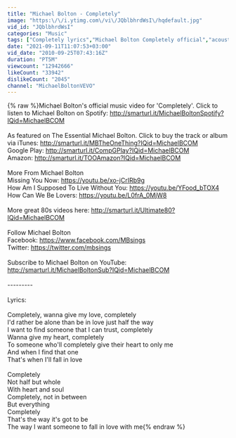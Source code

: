 ```yaml
---
title: "Michael Bolton - Completely"
image: "https:\/\/i.ytimg.com\/vi\/JQblbhrdWsI\/hqdefault.jpg"
vid_id: "JQblbhrdWsI"
categories: "Music"
tags: ["Completely lyrics","Michael Bolton Completely official","acoustic"]
date: "2021-09-11T11:07:53+03:00"
vid_date: "2010-09-25T07:43:16Z"
duration: "PT5M"
viewcount: "12942666"
likeCount: "33942"
dislikeCount: "2045"
channel: "MichaelBoltonVEVO"
---
```

{% raw %}Michael Bolton's official music video for 'Completely'. Click to listen to Michael Bolton on Spotify: <a rel="nofollow" target="blank" href="http://smarturl.it/MichaelBoltonSpotify?IQid=MichaelBCOM">http://smarturl.it/MichaelBoltonSpotify?IQid=MichaelBCOM</a><br /><br />As featured on The Essential Michael Bolton. Click to buy the track or album via iTunes: <a rel="nofollow" target="blank" href="http://smarturl.it/MBTheOneThing?IQid=MichaelBCOM">http://smarturl.it/MBTheOneThing?IQid=MichaelBCOM</a><br />Google Play: <a rel="nofollow" target="blank" href="http://smarturl.it/CompGPlay?IQid=MichaelBCOM">http://smarturl.it/CompGPlay?IQid=MichaelBCOM</a><br />Amazon: <a rel="nofollow" target="blank" href="http://smarturl.it/TOOAmazon?IQid=MichaelBCOM">http://smarturl.it/TOOAmazon?IQid=MichaelBCOM</a><br /><br />More From Michael Bolton<br />Missing You Now: <a rel="nofollow" target="blank" href="https://youtu.be/xo-jCrIRb9g">https://youtu.be/xo-jCrIRb9g</a><br />How Am I Supposed To Live Without You: <a rel="nofollow" target="blank" href="https://youtu.be/YFood_bTOX4">https://youtu.be/YFood_bTOX4</a><br />How Can We Be Lovers: <a rel="nofollow" target="blank" href="https://youtu.be/L0frA_0MjW8">https://youtu.be/L0frA_0MjW8</a><br /><br />More great 80s videos here: <a rel="nofollow" target="blank" href="http://smarturl.it/Ultimate80?IQid=MichaelBCOM">http://smarturl.it/Ultimate80?IQid=MichaelBCOM</a><br /><br />Follow Michael Bolton<br />Facebook: <a rel="nofollow" target="blank" href="https://www.facebook.com/MBsings">https://www.facebook.com/MBsings</a><br />Twitter: <a rel="nofollow" target="blank" href="https://twitter.com/mbsings">https://twitter.com/mbsings</a><br /><br />Subscribe to Michael Bolton on YouTube: <a rel="nofollow" target="blank" href="http://smarturl.it/MichaelBoltonSub?IQid=MichaelBCOM">http://smarturl.it/MichaelBoltonSub?IQid=MichaelBCOM</a><br /><br />---------<br /><br />Lyrics: <br /><br />Completely, wanna give my love, completely<br />I'd rather be alone than be in love just half the way<br />I want to find someone that I can trust, completely<br />Wanna give my heart, completely<br />To someone who'll completely give their heart to only me<br />And when I find that one<br />That's when I'll fall in love<br /><br />Completely<br />Not half but whole<br />With heart and soul<br />Completely, not in between<br />But everything<br />Completely<br />That's the way it's got to be<br />The way I want someone to fall in love with me{% endraw %}
